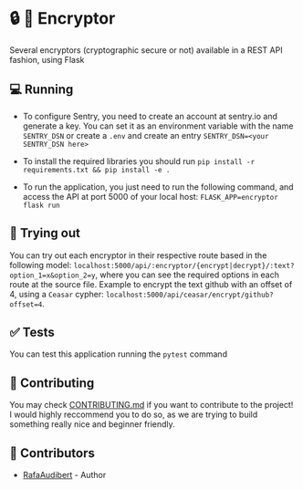 # :lock: :key: Encryptor

Several encryptors (cryptographic secure or not) available in a REST API
fashion, using Flask

## :computer: Running

- To configure Sentry, you need to create an account at sentry.io and generate a
  key. You can set it as an environment variable with the name `SENTRY_DSN` or
  create a `.env` and create an entry `SENTRY_DSN=<your SENTRY_DSN here>`

- To install the required libraries you should run
  `pip install -r requirements.txt && pip install -e .`

- To run the application, you just need to run the following command, and access
  the API at port 5000 of your local host: `FLASK_APP=encryptor flask run`

## :vertical_traffic_light: Trying out

You can try out each encryptor in their respective route based in the following
model:
`localhost:5000/api/:encryptor/{encrypt|decrypt}/:text?option_1=x&option_2=y`,
where you can see the required options in each route at the source file. Example
to encrypt the text github with an offset of 4, using a `Ceasar` cypher:
`localhost:5000/api/ceasar/encrypt/github?offset=4`.

## :white_check_mark: Tests

You can test this application running the `pytest` command

## :muscle: Contributing

You may check [CONTRIBUTING.md](./CONTRIBUTING.md) if you want to contribute to
the project! I would highly reccommend you to do so, as we are trying to build
something really nice and beginner friendly.

## :busts_in_silhouette: Contributors

- [RafaAudibert](https://github.com/rafaeelaudibert) - Author
